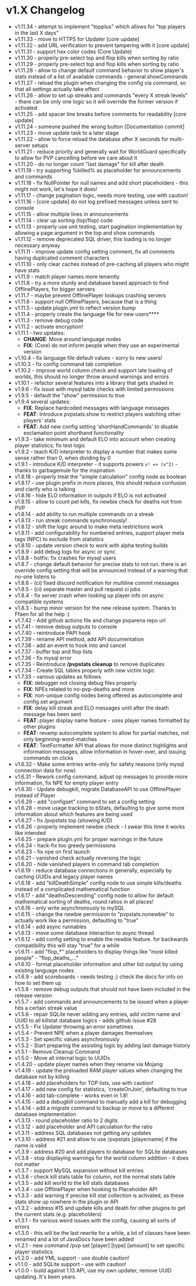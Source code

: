 # v1.X Changelog

- v1.11.34 - attempt to implement "topplus" which allows for "top players in the last X days"
- v1.11.33 - move to HTTPS for Updater [core update]
- v1.11.32 - add URL verification to prevent tampering with it [core update]
- v1.11.31 - support hex color codes (Core Update)
- v1.11.30 - properly pre-select top and flop kills when sorting by ratio
- v1.11.29 - properly pre-select top and flop kills when sorting by ratio
- v1.11.28 - allow to change default command behavior to show player's stats instead of a list of available commands - general.showCommands
- v1.11.27 - reload the plugin when changing the config via command, so that all settings actually take effect
- v1.11.26 - allow to set up streaks and commands "every X streak levels" - there can be only one logic so it will override the former version if activated
- v1.11.25 - add spacer line breaks before comments for readability [core update]
- v1.11.24 - someone pushed the wrong button [Documentation commit]
- v1.11.23 - move update task to a later stage
- v1.11.22 - allow to force reload the database after X seconds for multi-server setups
- v1.11.21 - reduce priority and generally wait for WorldGuard specifically to allow for PVP cancelling before we care about it
- v1.11.20 - do no longer count "last damage" for kill after death
- v1.11.19 - try supporting %killed% as placeholder for announcements and commands
- v1.11.18 - fix NullPointer for null names and add short placeholders - this might not work, let's hope it does!
- v1.11.17 - change pagination logic, needs more testing, use with caution!
- v1.11.16 - [core update] do not log prefixed messages unless sent to console
- v1.11.15 - allow multiple lines in announcements
- v1.11.14 - clear up sorting (top/flop) code
- v1.11.13 - properly use unit testing, start pagination implementation by allowing a page argument in the top and show commands
- v1.11.12 - remove deprecated SQL driver, this loading is no longer necessary anyway
- v1.11.11 - improve update config setting comment, fix all comments having duplicated comment characters
- v1.11.10 - only clear caches instead of pre-caching all players who might have stats
- v1.11.9 - match player names more leniently
- v1.11.8 - try a more sturdy and database based approach to find OfflinePlayers, for bigger servers
- v1.11.7 - maybe prevent OfflinePlayer lookups crashing servers
- v1.11.6 - support null OfflinePlayers, because that is a thing
- v1.11.5 - update plugin.yml to reflect version bump
- v1.11.4 - properly create the language file for new users****
- v1.11.3 - remove debug code
- v1.11.2 - activate encryption!
- v1.11.1 - two updates:
  - **CHANGE**: Move around language nodes
  - **FIX**: (Core) do not inform people when they use an experimental version
- v1.10.4 - fix language file default values - sorry to new users!
- v1.10.3 - fix config command tab completion
- v1.10.2 - improve world column check and support late loading of worlds, this should no longer throw around warnings and errors
- v1.10.1 - refactor several features into a library that gets shaded in
- v1.9.6 - fix issue with mysql table checks with limited permissions
- v1.9.5 - default the "show" permission to true
- v1.9.4 several updates:
  - **FIX**: Replace hardcoded messages with language messages
  - **FEAT**: Introduce pvpstats.show to restrict players watching other players' stats
  - **FEAT**: Add new config setting 'shortHandCommands' to disable exclamation point shorthand functionality
- v1.9.3 - take minimum and default ELO into account when creating player statistics; fix test logic
- v1.9.2 - teach K/D interpreter to display a number that makes some sense rather than 0, when dividing by 0
- v1.9.1 - introduce K/D interpreter - it supports powers `x² => (x^2)` - thanks to garbagemule for the inspiration
- v1.8.18 - properly treat the "simple calculation" config node as boolean
- v1.8.17 - use plugin prefix in more places, this should reduce confusion and clarify who is talking
- v1.8.16 - hide ELO information in outputs if ELO is not activated
- v1.8.15 - allow to count pet kills, fix newbie check for deaths not from PVP
- v1.8.14 - add ability to run multiple commands on a streak
- v1.8.13 - run streak commands synchronously!
- v1.8.12 - shift the logic around to make meta restrictions work
- v1.8.11 - add configurability for numbered entries, support player meta tags (NPC) to exclude from statistics
- v1.8.10 - update version check to work with alpha testing builds
- v1.8.9 - add debug logs for async or sync
- v1.8.8 - hotfix: fix crashes for mysql users
- v1.8.7 - change default behavior for precise stats to not run. there is an override config setting that will be announced instead of a warning that no-one listens to
- v1.8.6 - (ci) fixed discord notification for multiline commit messages
- v1.8.5 - (ci) separate master and pull request ci jobs
- v1.8.4 - fix server crash when looking up player info on async compatible systems
- v1.8.3 - bump minor version for the new release system. Thanks to Ffaen for all the help :)
- v1.7.42 - Add github actions file and change pvparena repo url
- v1.7.41 - remove debug outputs to console
- v1.7.40 - reintroduce PAPI hook
- v1.7.39 - rename API method, add API documentation
- v1.7.38 - add an event to hook into and cancel 
- v1.7.37 - buffer top and flop lists
- v1.7.36 - fix mysql error
- v1.7.35 - Reintroduce **/pvpstats cleanup** to remove duplicates
- v1.7.34 - Create SQL tables properly with new victim logic
- v1.7.33 - various updates as follows
  - **FIX**: debugger not closing debug files properly
  - **FIX**: NPEs related to no-pvp-deaths and more
  - **FIX**: non-unique config nodes being offered as autocomplete and config set argument
  - **FIX**: delay kill streak and ELO messages until after the death message has been sent
  - **FEAT**: player display name feature - uses player names formatted by other plugins
  - **FEAT**: revamp autocomplete system to allow for partial matches, not only beginning-word-matches
  - **FEAT**: TextFormatter API that allows for more distinct highlights and information messages, allow information in hover-over, and issuing commands on clicks 
- v1.6.32 - Make some entries write-only for safety reasons (only mysql connection data for now)
- v1.6.31 - Rework config command, adjust op messages to provide more information, fix NPE for empty player entry
- v1.6.30 - Update debugkill, migrate DatabaseAPI to use OfflinePlayer instead of Player
- v1.6.29 - add "configset" command to set a config setting
- v1.6.28 - move usage tracking to bStats, defaulting to give some more information about which features are being used
- v1.6.27 - fix /pvpstats top (showing K/D)
- v1.6.26 - properly implement newbie check - I swear this time it works like intended
- v1.6.25 - prepare plugin.yml for proper warnings in the future
- v1.6.24 - hack-fix too greedy permissions
- v1.6.23 - fix npe on first launch
- v1.6.21 - vanished check actually reversing the logic
- v1.6.20 - hide vanished players in command tab completion
- v1.6.19 - reduce database connections in generally, especially by caching UUIDs and legacy player names
- v1.6.18 - add "killDeathSimple" config node to use simple kills/deaths instead of a complicated mathematical function
- v1.6.17 - add "deathsDescending" config node to allow for default mathematical sorting of deaths, round ratios in all places!
- v1.6.16 - only write asynchronously to mySQL
- v1.6.15 - change the newbie permission to "pvpstats.nonewbie" to actually work like a permission, defaulting to "true"
- v1.6.14 - add async runnables
- v1.6.13 - move some database interaction to async thread
- v1.6.12 - add config setting to enable the newbie feature. for backwards compatibility this will stay "true" for a while
- v1.6.11 - add "flop_*" placeholders to display things like "most killed people" - "flop_deaths_..."
- v1.6.10 - format placeholder information and other list output by using existing language nodes
- v1.6.9 - add scoreboards - needs testing ;) check the docs for info on how to set them up
- v1.5.8 - remove debug outputs that should not have been included in the release version
- v1.5.7 - add commands and announcements to be issued when a player hits a certain streak value
- v1.5.6 - repair SQLite never adding any entries, add victim name and UUID to all killstat database logics - adds github issue #28
- v1.5.5 - Fix Updater throwing an error sometimes
- v1.5.4 - Prevent NPE when a player damages themselves
- v1.5.3 - Set specific values asynchronously
- v1.5.2 - Start preparing the assisting logic by adding last damage history
- v1.5.1 - Remove Cleanup Command
- v1.5.0 - Move all internal logic to UUIDs
- v1.4.20 - update player names when they rename via Mojang
- v1.4.19 - update the preloaded RAM player values when changing the database not by killing
- v1.4.18 - add placeholders for TOP lists, use with caution!
- v1.4.17 - add new config for statistics, 'createOnJoin', defaulting to true
- v1.4.16 - add tab-complete - works even in 1.8!
- v1.4.15 - add a debugkill command to manually add a kill for debugging
- v1.4.14 - add a migrate command to backup or move to a different database implementation
- v1.3.13 - round placeholder ratio to 2 digits
- v1.3.12 - add placeholder and API calculation for the ratio
- v1.3.11 - address SQL databases not getting any updates
- v1.3.10 - address #21 and allow to use /pvpstats [playername] if the name is valid
- v1.3.9 - address #20 and add players to database for SQLite databases
- v1.3.8 - stop displaying warnings for the world column addition - it does not matter
- v1.3.7 - support MySQL expansion without kill entries
- v1.3.6 - check kill stats table for column, not the normal stats table
- v1.3.5 - add kill world to the kill stats databases
- v1.3.4 - use OfflinePlayer when hooking to Placeholder API
- v1.3.3 - add warning if precise kill stat collection is activated, as these stats show up nowhere in the plugin or API
- v1.3.2 - address #15 and update kills and death for other plugins to get the current stats (e.g. placeholders)
- v1.3.1 - fix various weird issues with the config, causing all sorts of errors
- v1.3.0 - this will be the last rewrite for a while, a lot of classes have been renamed and a lot of JavaDocs have been added
- v1.2.1 - new command /pvp set [player] [type] [amount] to set specific player statistics
- v1.2.0 - add YML support - use double caution!
- v1.1.0 - add SQLite support - use with caution!
- v1.0.0 - build against 1.13 API, use my own updater, remove UUID updating. It's been years.
